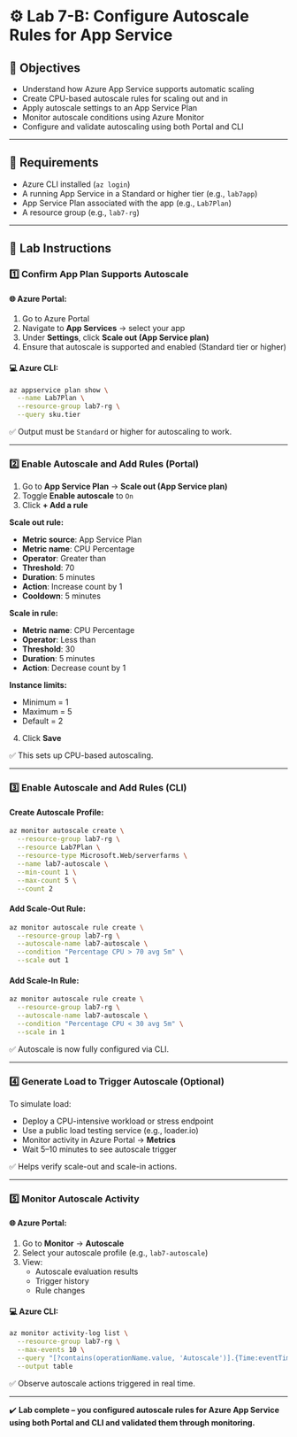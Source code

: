 # ⚙️ Lab 7-B: Configure Autoscale Rules for App Service

## 🎯 Objectives

- Understand how Azure App Service supports automatic scaling
- Create CPU-based autoscale rules for scaling out and in
- Apply autoscale settings to an App Service Plan
- Monitor autoscale conditions using Azure Monitor
- Configure and validate autoscaling using both Portal and CLI

---

## 🧰 Requirements

- Azure CLI installed (`az login`)
- A running App Service in a Standard or higher tier (e.g., `lab7app`)
- App Service Plan associated with the app (e.g., `Lab7Plan`)
- A resource group (e.g., `lab7-rg`)

---

## 👣 Lab Instructions

### 1️⃣ Confirm App Plan Supports Autoscale

#### 🌐 Azure Portal:

1. Go to Azure Portal
2. Navigate to **App Services** → select your app
3. Under **Settings**, click **Scale out (App Service plan)**
4. Ensure that autoscale is supported and enabled (Standard tier or higher)

#### 💻 Azure CLI:

```bash
az appservice plan show \
  --name Lab7Plan \
  --resource-group lab7-rg \
  --query sku.tier
```

✅ Output must be `Standard` or higher for autoscaling to work.

---

### 2️⃣ Enable Autoscale and Add Rules (Portal)

1. Go to **App Service Plan** → **Scale out (App Service plan)**
2. Toggle **Enable autoscale** to `On`
3. Click **+ Add a rule**

**Scale out rule:**

- **Metric source**: App Service Plan
- **Metric name**: CPU Percentage
- **Operator**: Greater than
- **Threshold**: 70
- **Duration**: 5 minutes
- **Action**: Increase count by 1
- **Cooldown**: 5 minutes

**Scale in rule:**

- **Metric name**: CPU Percentage
- **Operator**: Less than
- **Threshold**: 30
- **Duration**: 5 minutes
- **Action**: Decrease count by 1

**Instance limits:**

- Minimum = 1
- Maximum = 5
- Default = 2

4. Click **Save**

✅ This sets up CPU-based autoscaling.

---

### 3️⃣ Enable Autoscale and Add Rules (CLI)

#### Create Autoscale Profile:

```bash
az monitor autoscale create \
  --resource-group lab7-rg \
  --resource Lab7Plan \
  --resource-type Microsoft.Web/serverfarms \
  --name lab7-autoscale \
  --min-count 1 \
  --max-count 5 \
  --count 2
```

#### Add Scale-Out Rule:

```bash
az monitor autoscale rule create \
  --resource-group lab7-rg \
  --autoscale-name lab7-autoscale \
  --condition "Percentage CPU > 70 avg 5m" \
  --scale out 1
```

#### Add Scale-In Rule:

```bash
az monitor autoscale rule create \
  --resource-group lab7-rg \
  --autoscale-name lab7-autoscale \
  --condition "Percentage CPU < 30 avg 5m" \
  --scale in 1
```

✅ Autoscale is now fully configured via CLI.

---

### 4️⃣ Generate Load to Trigger Autoscale (Optional)

To simulate load:

- Deploy a CPU-intensive workload or stress endpoint
- Use a public load testing service (e.g., loader.io)
- Monitor activity in Azure Portal → **Metrics**
- Wait 5–10 minutes to see autoscale trigger

✅ Helps verify scale-out and scale-in actions.

---

### 5️⃣ Monitor Autoscale Activity

#### 🌐 Azure Portal:

1. Go to **Monitor** → **Autoscale**
2. Select your autoscale profile (e.g., `lab7-autoscale`)
3. View:
   - Autoscale evaluation results
   - Trigger history
   - Rule changes

#### 💻 Azure CLI:

```bash
az monitor activity-log list \
  --resource-group lab7-rg \
  --max-events 10 \
  --query "[?contains(operationName.value, 'Autoscale')].{Time:eventTimestamp, Operation:operationName.value, Status:status.value}" \
  --output table
```

✅ Observe autoscale actions triggered in real time.

---

✔️ **Lab complete – you configured autoscale rules for Azure App Service using both Portal and CLI and validated them through monitoring.**

